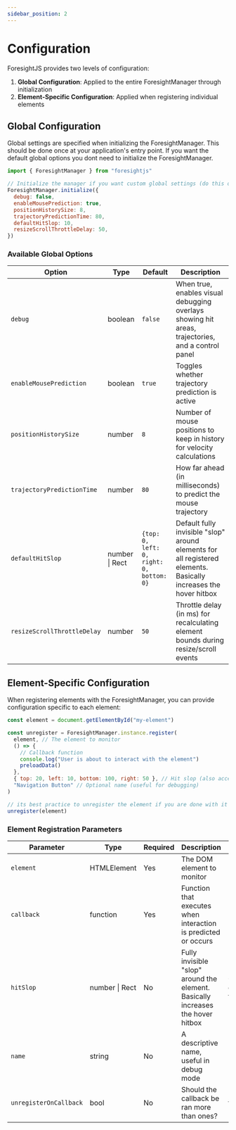 ```yaml
---
sidebar_position: 2
---
```


# Configuration

ForesightJS provides two levels of configuration:

1. **Global Configuration**: Applied to the entire ForesightManager through initialization
2. **Element-Specific Configuration**: Applied when registering individual elements

## Global Configuration

Global settings are specified when initializing the ForesightManager. This should be done once at your application's entry point. If you want the default global options you dont need to initialize the ForesightManager.

```javascript
import { ForesightManager } from "foresightjs"

// Initialize the manager if you want custom global settings (do this once at app startup)
ForesightManager.initialize({
  debug: false,
  enableMousePrediction: true,
  positionHistorySize: 8,
  trajectoryPredictionTime: 80,
  defaultHitSlop: 10,
  resizeScrollThrottleDelay: 50,
})
```

### Available Global Options

| Option                      | Type           | Default                                  | Description                                                                                                      |
| --------------------------- | -------------- | ---------------------------------------- | ---------------------------------------------------------------------------------------------------------------- |
| `debug`                     | boolean        | `false`                                  | When true, enables visual debugging overlays showing hit areas, trajectories, and a control panel                |
| `enableMousePrediction`     | boolean        | `true`                                   | Toggles whether trajectory prediction is active                                                                  |
| `positionHistorySize`       | number         | `8`                                      | Number of mouse positions to keep in history for velocity calculations                                           |
| `trajectoryPredictionTime`  | number         | `80`                                     | How far ahead (in milliseconds) to predict the mouse trajectory                                                  |
| `defaultHitSlop`            | number \| Rect | `{top: 0, left: 0, right: 0, bottom: 0}` | Default fully invisible "slop" around elements for all registered elements. Basically increases the hover hitbox |
| `resizeScrollThrottleDelay` | number         | `50`                                     | Throttle delay (in ms) for recalculating element bounds during resize/scroll events                              |

## Element-Specific Configuration

When registering elements with the ForesightManager, you can provide configuration specific to each element:

```javascript
const element = document.getElementById("my-element")

const unregister = ForesightManager.instance.register(
  element, // The element to monitor
  () => {
    // Callback function
    console.log("User is about to interact with the element")
    preloadData()
  },
  { top: 20, left: 10, bottom: 100, right: 50 }, // Hit slop (also accepts a singular number for all sides)
  "Navigation Button" // Optional name (useful for debugging)
)

// its best practice to unregister the element if you are done with it (return of an useEffect in React for example)
unregister(element)
```

### Element Registration Parameters

| Parameter              | Type           | Required | Description                                                                     | Default                             |
| ---------------------- | -------------- | -------- | ------------------------------------------------------------------------------- | ----------------------------------- |
| `element`              | HTMLElement    | Yes      | The DOM element to monitor                                                      |                                     |
| `callback`             | function       | Yes      | Function that executes when interaction is predicted or occurs                  |                                     |
| `hitSlop`              | number \| Rect | No       | Fully invisible "slop" around the element. Basically increases the hover hitbox | 0 or defaultHitSlop from initialize |
| `name`                 | string         | No       | A descriptive name, useful in debug mode                                        |                                     |
| `unregisterOnCallback` | bool           | No       | Should the callback be ran more than ones?                                      | false                               |
